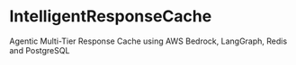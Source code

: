 # IntelligentResponseCache
Agentic Multi-Tier Response Cache using AWS Bedrock, LangGraph, Redis and PostgreSQL
